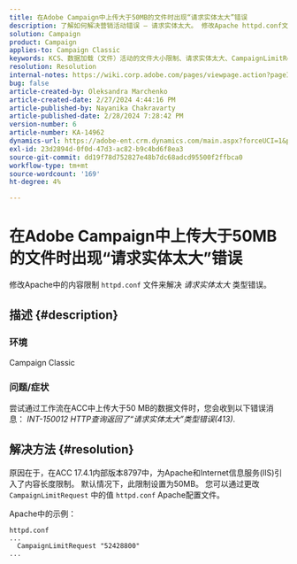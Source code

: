 ```yaml
---
title: 在Adobe Campaign中上传大于50MB的文件时出现“请求实体太大”错误
description: 了解如何解决营销活动错误 — 请求实体太大。 修改Apache httpd.conf文件中的内容限制。
solution: Campaign
product: Campaign
applies-to: Campaign Classic
keywords: KCS、数据加载（文件）活动的文件大小限制、请求实体太大、CampaignLimitRequest
resolution: Resolution
internal-notes: https://wiki.corp.adobe.com/pages/viewpage.action?pageId=1423015339#ACC-Apache/Tomcat/IIS-WhatisthefilesizelimitforDataloading(file)activity?
bug: false
article-created-by: Oleksandra Marchenko
article-created-date: 2/27/2024 4:44:16 PM
article-published-by: Nayanika Chakravarty
article-published-date: 2/28/2024 7:28:42 PM
version-number: 6
article-number: KA-14962
dynamics-url: https://adobe-ent.crm.dynamics.com/main.aspx?forceUCI=1&pagetype=entityrecord&etn=knowledgearticle&id=d374466b-8fd5-ee11-9079-6045bd006b3d
exl-id: 23d2894d-0f0d-47d3-ac82-b9c4bd6f8ea3
source-git-commit: dd19f78d752827e48b7dc68adcd95500f2ffbca0
workflow-type: tm+mt
source-wordcount: '169'
ht-degree: 4%

---
```


# 在Adobe Campaign中上传大于50MB的文件时出现“请求实体太大”错误


修改Apache中的内容限制 `httpd.conf` 文件来解决 *请求实体太大* 类型错误。

## 描述 {#description}


### <b>环境</b>

Campaign Classic

### <b>问题/症状</b>

尝试通过工作流在ACC中上传大于50 MB的数据文件时，您会收到以下错误消息： *INT-150012 HTTP查询返回了“请求实体太大”类型错误(413)*.


## 解决方法 {#resolution}


原因在于，在ACC 17.4.1内部版本8797中，为Apache和Internet信息服务(IIS)引入了内容长度限制。 默认情况下，此限制设置为50MB。 您可以通过更改 `CampaignLimitRequest` 中的值 `httpd.conf` Apache配置文件。

Apache中的示例：


```
httpd.conf
...
  CampaignLimitRequest "52428800"
...
```
